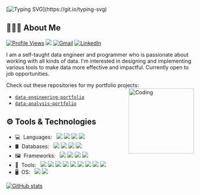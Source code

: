[![Typing SVG](https://readme-typing-svg.herokuapp.com?color=56bff0&lines=👋+Hi+there%2C+I'm+Christian!)](https://git.io/typing-svg)
## 👨🏻‍💻 About Me
[![Profile Views](https://gpvc.arturio.dev/christianfranco15)](https://github.com/ChristianFranco15)  [<img src="https://img.shields.io/github/followers/christianfranco15?label=Followers" style=" float:left, margin-right:10px" />](https://github.com/ChristianFranco15)&nbsp;<a href="mailto:cfranco1010@gmail.com"><img alt="Gmail" src="https://img.shields.io/badge/Gmail-cfranco1010@gmail.com-blue?style=flat&logo=gmail&logoColor=EA4335"></a>&nbsp;<a href="https://www.linkedin.com/in/christianfranco15/"><img alt="LinkedIn" src="https://img.shields.io/badge/LinkedIn-Christian%20Franco-blue?style=flat&logo=linkedin&logoColor=0A66C2"></a>

I am a self-taught data engineer and programmer who is passionate about working with all kinds of data. I'm interested in designing and implementing various tools to make data more effective and impactful. Currently open to job opportunities.

Check out these repositories for my portfolio projects:
<img align="right" alt="Coding" width="175" src="https://www.datamation.com/wp-content/uploads/2022/02/AdobeStock_382964272-696x484.jpeg">
- [`data-engineering-portfolio`](https://github.com/ChristianFranco15/data-engineering-portfolio)
- [`data-analysis-portfolio`](https://github.com/ChristianFranco15/data-analysis-portfolio)

## ⚙ Tools & Technologies

- 💻&nbsp;&nbsp;Languages:&nbsp;&nbsp;&nbsp;[<img src="https://img.shields.io/badge/-Python-333333?style=flat&logo=python&logoColor=3776AB">](https://www.python.org/)&nbsp;[<img src="https://img.shields.io/badge/-R-333333?style=flat&logo=r&logoColor=276DC3">](https://www.r-project.org/)&nbsp;[<img src="https://img.shields.io/badge/-HTML5-333333?style=flat&logo=html5&logoColor=E34F26">](https://html.com/html5/)&nbsp;[<img src="https://img.shields.io/badge/-Bash-333333?style=flat&logo=gnubash&logoColor=4EAA25">](https://www.gnu.org/software/bash/)
- 🛢&nbsp;&nbsp;Databases:&nbsp;&nbsp;&nbsp;[<img src="https://img.shields.io/badge/-PostgreSQL-333333?style=flat&logo=postgresql&logoColor=4169E1">](https://www.postgresql.org/)&nbsp;[<img src="https://img.shields.io/badge/-MySQL-333333?style=flat&logo=mysql&logoColor=4479A1">](https://www.mysql.com/)&nbsp;[<img src="https://img.shields.io/badge/-MongoDB-333333?style=flat&logo=mongodb&logoColor=47A248">](https://www.mongodb.com/)&nbsp;[<img src="https://img.shields.io/badge/-DynamoDB-333333?style=flat&logo=amazondynamodb&logoColor=4053D6">](https://aws.amazon.com/dynamodb/)
- 🖼&nbsp;&nbsp;Frameworks:&nbsp;&nbsp;&nbsp;[<img src="https://img.shields.io/badge/-Pandas-333333?style=flat&logo=pandas&logoColor=150458">](https://pandas.pydata.org/)&nbsp;[<img src="https://img.shields.io/badge/-NumPy-333333?style=flat&logo=numpy&logoColor=013243">](https://numpy.org/)&nbsp;[<img src="https://img.shields.io/badge/-Apache&nbsp;Spark-333333?style=flat&logo=apachespark&logoColor=E25A1C">](https://spark.apache.org/)&nbsp;[<img src="https://img.shields.io/badge/-Apache&nbsp;Hadoop-333333?style=flat&logo=apachehadoop&logoColor=66CCFF">](https://hadoop.apache.org/)
- 🔧&nbsp;&nbsp;Tools:&nbsp;&nbsp;&nbsp;[<img src="https://img.shields.io/badge/-AWS-333333?style=flat&logo=amazonaws&logoColor=FF9900">](https://aws.amazon.com/)&nbsp;[<img src="http://img.shields.io/badge/-Git-333333?style=flat&logo=git&logoColor=F1502F">](https://git-scm.com/)&nbsp;[<img src="http://img.shields.io/badge/-Github-333333?style=flat&logo=github&logoColor=FFFFFF">](https://github.com/)&nbsp;[<img src="http://img.shields.io/badge/-VS%20Code-333333?style=flat&logo=visual%20studio%20code&logoColor=007ACC">](https://code.visualstudio.com/)&nbsp;[<img src="https://img.shields.io/badge/-RStudio-333333?style=flat&logo=rstudio&logoColor=75AADB">](https://www.rstudio.com/)&nbsp;[<img src="https://img.shields.io/badge/-Jupyter-333333?style=flat&logo=jupyter&logoColor=F37626">](https://jupyter.org/)&nbsp;[<img src="https://img.shields.io/badge/-Markdown-333333?style=flat&logo=markdown&logoColor=FFFFFF">](https://www.markdownguide.org/)&nbsp;[<img src="https://img.shields.io/badge/-Tableau-333333?style=flat&logo=tableau&logoColor=E97627">](https://www.tableau.com/)&nbsp;[<img src="https://img.shields.io/badge/-Apache&nbsp;Airflow-333333?style=flat&logo=apacheairflow&logoColor=017CEE">](https://airflow.apache.org/)
- 🖥&nbsp;&nbsp;OS:&nbsp;&nbsp;&nbsp;[<img src="https://img.shields.io/badge/-macOS-333333?style=flat&logo=macos&logoColor=FFFFFF">](https://support.apple.com/macos)&nbsp;[<img src="https://img.shields.io/badge/-Linux-333333?style=flat&logo=linux&logoColor=FCC624">](https://www.linux.org/)

[![GitHub stats](https://github-readme-stats.vercel.app/api?username=christianfranco15&show_icons=true&hide_border=true)](https://github.com/ChristianFranco15)
